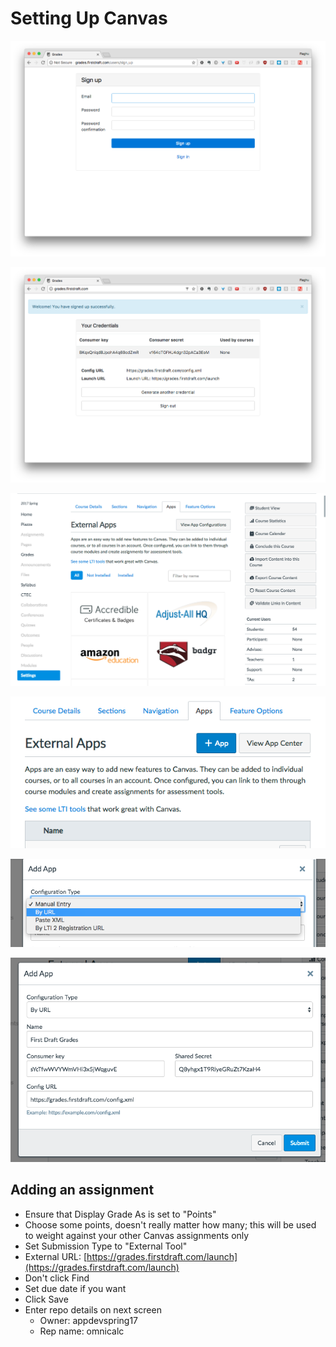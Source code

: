 # Setting Up Canvas

![](.gitbook/assets/screen-shot-2017-03-26-at-11.11.38-pm.png)

![](.gitbook/assets/screen-shot-2017-03-26-at-11.12.37-pm.png)

![](.gitbook/assets/screen-shot-2017-03-26-at-11.09.28-pm.png)

![](.gitbook/assets/screen-shot-2017-03-26-at-11.10.03-pm.png)

![](.gitbook/assets/screen-shot-2017-03-26-at-11.10.20-pm.png)

![](.gitbook/assets/screen-shot-2017-03-26-at-11.14.53-pm.png)

## Adding an assignment

* Ensure that Display Grade As is set to "Points"
* Choose some points, doesn't really matter how many; this will be used to weight against your other Canvas assignments only
* Set Submission Type to "External Tool"
* External URL: [https://grades.firstdraft.com/launch](https://grades.firstdraft.com/launch)
* Don't click Find
* Set due date if you want
* Click Save
* Enter repo details on next screen
  * Owner: appdevspring17
  * Rep name: omnicalc

